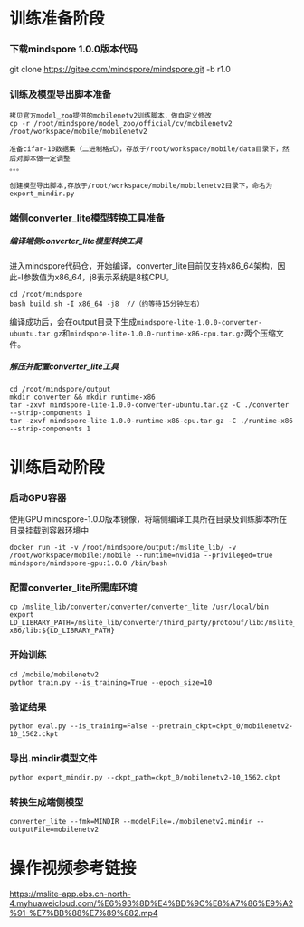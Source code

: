 # 训练准备阶段
### 下载mindspore 1.0.0版本代码
git clone https://gitee.com/mindspore/mindspore.git -b r1.0

### 训练及模型导出脚本准备
```
拷贝官方model_zoo提供的mobilenetv2训练脚本，做自定义修改
cp -r /root/mindspore/model_zoo/official/cv/mobilenetv2 /root/workspace/mobile/mobilenetv2

准备cifar-10数据集（二进制格式），存放于/root/workspace/mobile/data目录下，然后对脚本做一定调整
。。。

创建模型导出脚本,存放于/root/workspace/mobile/mobilenetv2目录下，命名为export_mindir.py
```

### 端侧converter_lite模型转换工具准备
##### 编译端侧converter_lite模型转换工具
进入mindspore代码仓，开始编译，converter_lite目前仅支持x86_64架构，因此-I参数值为x86_64，j8表示系统是8核CPU。
```
cd /root/mindspore
bash build.sh -I x86_64 -j8  //（约等待15分钟左右）
```
编译成功后，会在output目录下生成`mindspore-lite-1.0.0-converter-ubuntu.tar.gz`和`mindspore-lite-1.0.0-runtime-x86-cpu.tar.gz`两个压缩文件。

##### 解压并配置converter_lite工具
```
cd /root/mindspore/output
mkdir converter && mkdir runtime-x86
tar -zxvf mindspore-lite-1.0.0-converter-ubuntu.tar.gz -C ./converter --strip-components 1
tar -zxvf mindspore-lite-1.0.0-runtime-x86-cpu.tar.gz -C ./runtime-x86 --strip-components 1
```


# 训练启动阶段
### 启动GPU容器
使用GPU mindspore-1.0.0版本镜像，将端侧编译工具所在目录及训练脚本所在目录挂载到容器环境中
```
docker run -it -v /root/mindspore/output:/mslite_lib/ -v /root/workspace/mobile:/mobile --runtime=nvidia --privileged=true mindspore/mindspore-gpu:1.0.0 /bin/bash
```

### 配置converter_lite所需库环境
```
cp /mslite_lib/converter/converter/converter_lite /usr/local/bin
export LD_LIBRARY_PATH=/mslite_lib/converter/third_party/protobuf/lib:/mslite_lib/converter/third_party/flatbuffers/lib:/mslite_lib/runtime-x86/lib:${LD_LIBRARY_PATH}
```

### 开始训练
```
cd /mobile/mobilenetv2
python train.py --is_training=True --epoch_size=10
```

### 验证结果
```
python eval.py --is_training=False --pretrain_ckpt=ckpt_0/mobilenetv2-10_1562.ckpt
```

### 导出.mindir模型文件
```
python export_mindir.py --ckpt_path=ckpt_0/mobilenetv2-10_1562.ckpt
```

### 转换生成端侧模型
```
converter_lite --fmk=MINDIR --modelFile=./mobilenetv2.mindir --outputFile=mobilenetv2
```

# 操作视频参考链接
https://mslite-app.obs.cn-north-4.myhuaweicloud.com/%E6%93%8D%E4%BD%9C%E8%A7%86%E9%A2%91-%E7%BB%88%E7%89%882.mp4
